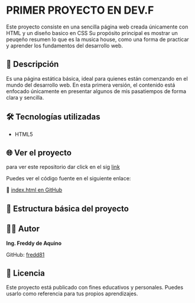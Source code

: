 # PRIMER PROYECTO EN DEV.F

Este proyecto consiste en una sencilla página web creada únicamente con HTML y un diseño basico en CSS Su propósito principal es mostrar un peuqeño resumen lo que es la musica house, como una forma de practicar y aprender los fundamentos del desarrollo web.

## 🚀 Descripción

Es una página estática básica, ideal para quienes están comenzando en el mundo del desarrollo web. En esta primera versión, el contenido está enfocado únicamente en presentar algunos de mis pasatiempos de forma clara y sencilla.

## 🛠 Tecnologías utilizadas

- HTML5

## 🌐 Ver el proyecto

para ver este repositorio dar click en el sig [link]()

Puedes ver el código fuente en el siguiente enlace:

🔗 [index.html en GitHub](fredd81.github.io/PF-MODULO1/)

## 📂 Estructura básica del proyecto

## 👨‍💻 Autor

**Ing. Freddy de Aquino**

GitHub: [fredd81](https://github.com/fredd81)

## 📄 Licencia

Este proyecto está publicado con fines educativos y personales. Puedes usarlo como referencia para tus propios aprendizajes.
